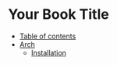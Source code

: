 # Your Book Title

- [Table of contents](README.md)
- [Arch]()
  * [Installation](arch/installation.md)
